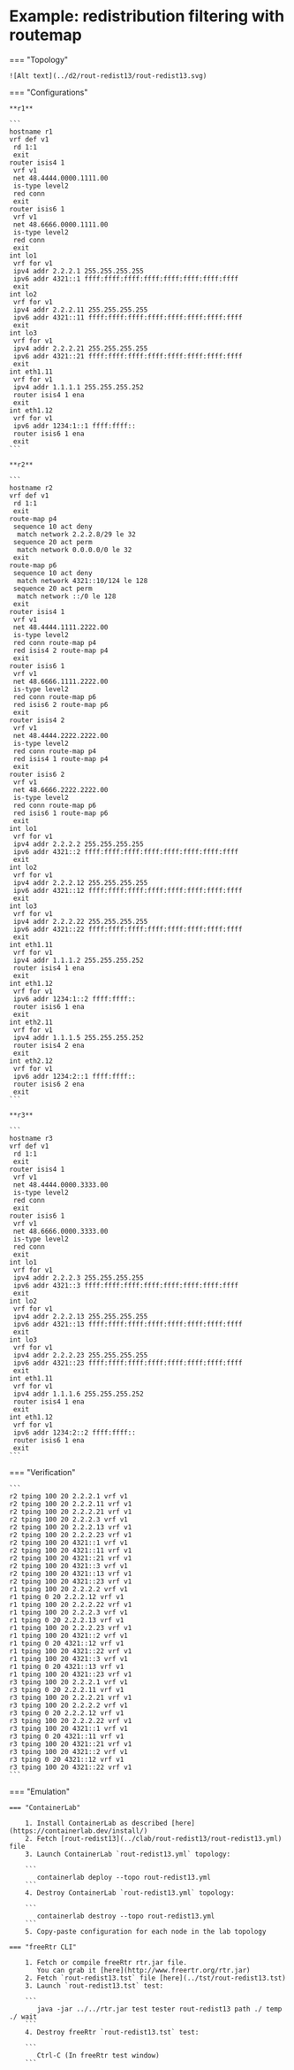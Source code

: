 # Example: redistribution filtering with routemap

=== "Topology"

    ![Alt text](../d2/rout-redist13/rout-redist13.svg)

=== "Configurations"

    **r1**

    ```
    hostname r1
    vrf def v1
     rd 1:1
     exit
    router isis4 1
     vrf v1
     net 48.4444.0000.1111.00
     is-type level2
     red conn
     exit
    router isis6 1
     vrf v1
     net 48.6666.0000.1111.00
     is-type level2
     red conn
     exit
    int lo1
     vrf for v1
     ipv4 addr 2.2.2.1 255.255.255.255
     ipv6 addr 4321::1 ffff:ffff:ffff:ffff:ffff:ffff:ffff:ffff
     exit
    int lo2
     vrf for v1
     ipv4 addr 2.2.2.11 255.255.255.255
     ipv6 addr 4321::11 ffff:ffff:ffff:ffff:ffff:ffff:ffff:ffff
     exit
    int lo3
     vrf for v1
     ipv4 addr 2.2.2.21 255.255.255.255
     ipv6 addr 4321::21 ffff:ffff:ffff:ffff:ffff:ffff:ffff:ffff
     exit
    int eth1.11
     vrf for v1
     ipv4 addr 1.1.1.1 255.255.255.252
     router isis4 1 ena
     exit
    int eth1.12
     vrf for v1
     ipv6 addr 1234:1::1 ffff:ffff::
     router isis6 1 ena
     exit
    ```

    **r2**

    ```
    hostname r2
    vrf def v1
     rd 1:1
     exit
    route-map p4
     sequence 10 act deny
      match network 2.2.2.8/29 le 32
     sequence 20 act perm
      match network 0.0.0.0/0 le 32
     exit
    route-map p6
     sequence 10 act deny
      match network 4321::10/124 le 128
     sequence 20 act perm
      match network ::/0 le 128
     exit
    router isis4 1
     vrf v1
     net 48.4444.1111.2222.00
     is-type level2
     red conn route-map p4
     red isis4 2 route-map p4
     exit
    router isis6 1
     vrf v1
     net 48.6666.1111.2222.00
     is-type level2
     red conn route-map p6
     red isis6 2 route-map p6
     exit
    router isis4 2
     vrf v1
     net 48.4444.2222.2222.00
     is-type level2
     red conn route-map p4
     red isis4 1 route-map p4
     exit
    router isis6 2
     vrf v1
     net 48.6666.2222.2222.00
     is-type level2
     red conn route-map p6
     red isis6 1 route-map p6
     exit
    int lo1
     vrf for v1
     ipv4 addr 2.2.2.2 255.255.255.255
     ipv6 addr 4321::2 ffff:ffff:ffff:ffff:ffff:ffff:ffff:ffff
     exit
    int lo2
     vrf for v1
     ipv4 addr 2.2.2.12 255.255.255.255
     ipv6 addr 4321::12 ffff:ffff:ffff:ffff:ffff:ffff:ffff:ffff
     exit
    int lo3
     vrf for v1
     ipv4 addr 2.2.2.22 255.255.255.255
     ipv6 addr 4321::22 ffff:ffff:ffff:ffff:ffff:ffff:ffff:ffff
     exit
    int eth1.11
     vrf for v1
     ipv4 addr 1.1.1.2 255.255.255.252
     router isis4 1 ena
     exit
    int eth1.12
     vrf for v1
     ipv6 addr 1234:1::2 ffff:ffff::
     router isis6 1 ena
     exit
    int eth2.11
     vrf for v1
     ipv4 addr 1.1.1.5 255.255.255.252
     router isis4 2 ena
     exit
    int eth2.12
     vrf for v1
     ipv6 addr 1234:2::1 ffff:ffff::
     router isis6 2 ena
     exit
    ```

    **r3**

    ```
    hostname r3
    vrf def v1
     rd 1:1
     exit
    router isis4 1
     vrf v1
     net 48.4444.0000.3333.00
     is-type level2
     red conn
     exit
    router isis6 1
     vrf v1
     net 48.6666.0000.3333.00
     is-type level2
     red conn
     exit
    int lo1
     vrf for v1
     ipv4 addr 2.2.2.3 255.255.255.255
     ipv6 addr 4321::3 ffff:ffff:ffff:ffff:ffff:ffff:ffff:ffff
     exit
    int lo2
     vrf for v1
     ipv4 addr 2.2.2.13 255.255.255.255
     ipv6 addr 4321::13 ffff:ffff:ffff:ffff:ffff:ffff:ffff:ffff
     exit
    int lo3
     vrf for v1
     ipv4 addr 2.2.2.23 255.255.255.255
     ipv6 addr 4321::23 ffff:ffff:ffff:ffff:ffff:ffff:ffff:ffff
     exit
    int eth1.11
     vrf for v1
     ipv4 addr 1.1.1.6 255.255.255.252
     router isis4 1 ena
     exit
    int eth1.12
     vrf for v1
     ipv6 addr 1234:2::2 ffff:ffff::
     router isis6 1 ena
     exit
    ```

=== "Verification"

    ```
    r2 tping 100 20 2.2.2.1 vrf v1
    r2 tping 100 20 2.2.2.11 vrf v1
    r2 tping 100 20 2.2.2.21 vrf v1
    r2 tping 100 20 2.2.2.3 vrf v1
    r2 tping 100 20 2.2.2.13 vrf v1
    r2 tping 100 20 2.2.2.23 vrf v1
    r2 tping 100 20 4321::1 vrf v1
    r2 tping 100 20 4321::11 vrf v1
    r2 tping 100 20 4321::21 vrf v1
    r2 tping 100 20 4321::3 vrf v1
    r2 tping 100 20 4321::13 vrf v1
    r2 tping 100 20 4321::23 vrf v1
    r1 tping 100 20 2.2.2.2 vrf v1
    r1 tping 0 20 2.2.2.12 vrf v1
    r1 tping 100 20 2.2.2.22 vrf v1
    r1 tping 100 20 2.2.2.3 vrf v1
    r1 tping 0 20 2.2.2.13 vrf v1
    r1 tping 100 20 2.2.2.23 vrf v1
    r1 tping 100 20 4321::2 vrf v1
    r1 tping 0 20 4321::12 vrf v1
    r1 tping 100 20 4321::22 vrf v1
    r1 tping 100 20 4321::3 vrf v1
    r1 tping 0 20 4321::13 vrf v1
    r1 tping 100 20 4321::23 vrf v1
    r3 tping 100 20 2.2.2.1 vrf v1
    r3 tping 0 20 2.2.2.11 vrf v1
    r3 tping 100 20 2.2.2.21 vrf v1
    r3 tping 100 20 2.2.2.2 vrf v1
    r3 tping 0 20 2.2.2.12 vrf v1
    r3 tping 100 20 2.2.2.22 vrf v1
    r3 tping 100 20 4321::1 vrf v1
    r3 tping 0 20 4321::11 vrf v1
    r3 tping 100 20 4321::21 vrf v1
    r3 tping 100 20 4321::2 vrf v1
    r3 tping 0 20 4321::12 vrf v1
    r3 tping 100 20 4321::22 vrf v1
    ```

=== "Emulation"

    === "ContainerLab"

        1. Install ContainerLab as described [here](https://containerlab.dev/install/)  
        2. Fetch [rout-redist13](../clab/rout-redist13/rout-redist13.yml) file  
        3. Launch ContainerLab `rout-redist13.yml` topology:  

        ```
           containerlab deploy --topo rout-redist13.yml  
        ```
        4. Destroy ContainerLab `rout-redist13.yml` topology:  

        ```
           containerlab destroy --topo rout-redist13.yml  
        ```
        5. Copy-paste configuration for each node in the lab topology

    === "freeRtr CLI"

        1. Fetch or compile freeRtr rtr.jar file.  
           You can grab it [here](http://www.freertr.org/rtr.jar)  
        2. Fetch `rout-redist13.tst` file [here](../tst/rout-redist13.tst)  
        3. Launch `rout-redist13.tst` test:  

        ```
           java -jar ../../rtr.jar test tester rout-redist13 path ./ temp ./ wait
        ```
        4. Destroy freeRtr `rout-redist13.tst` test:  

        ```
           Ctrl-C (In freeRtr test window)
        ```


